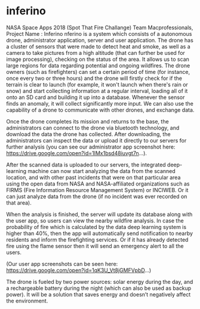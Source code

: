 # inferino
NASA Space Apps 2018 (Spot That Fire Challange) Team Macprofessionals, Project Name : Inferino
nferino is a system which consists of a autonomous drone, administrator application, server and user application. The drone has a cluster of sensors that were made to detect heat and smoke, as well as a camera to take pictures from a high altitude (that can further be used for image processing), checking on the status of the area. It allows us to scan large regions for data regarding potential and ongoing wildfires. The drone owners (such as firefighters) can set a certain period of time (for instance, once every two or three hours) and the drone will firstly check for if the terrain is clear to launch (for example, it won't launch when there's rain or snow) and start collecting information at a regular interval, loading all of it onto an SD card and building it up into a database. Whenever the sensor finds an anomaly, it will collect significantly more input. We can also use the capability of a drone to communicate with other drones, and exchange data.

Once the drone completes its mission and returns to the base, the administrators can connect to the drone via bluetooth technology, and download the data the drone has collected. After downloading, the administrators can inspect the data or upload it directly to our servers for further analysis (you can see our administrator app screenshot here: https://drive.google.com/open?id=1IMx1bsd48iuvgt7n...).

After the scanned data is uploaded to our servers, the integrated deep-learning machine can now start analyzing the data from the scanned location, and with other past incidents that were on that particular area using the open data from NASA and NASA-affiliated organizations such as FIRMS (Fire Information Resource Management System) or INCIWEB. Or it can just analyze data from the drone (if no incident was ever recorded on that area).

When the analysis is finished, the server will update its database along with the user app, so users can view the nearby wildfire analysis. In case the probability of fire which is calculated by the data deep learning system is higher than 40%, then the app will automatically send notification to nearby residents and inform the firefighting services. Or if it has already detected fire using the flame sensor then it will send an emergency alert to all the users.

(Our user app screenshots can be seen here: https://drive.google.com/open?id=1qK3U_Vt8jGMFVpbD...)

The drone is fueled by two power sources: solar energy during the day, and a rechargeable battery during the night (which can also be used as backup power). It will be a solution that saves energy and doesn’t negatively affect the environment.

